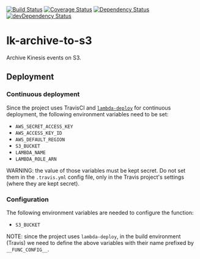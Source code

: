 [![Build Status](https://travis-ci.org/innowatio/lk-archive-to-s3.svg?branch=master)](https://travis-ci.org/innowatio/lk-archive-to-s3)
[![Coverage Status](https://coveralls.io/repos/innowatio/lk-archive-to-s3/badge.svg?branch=master&service=github)](https://coveralls.io/github/innowatio/lk-archive-to-s3?branch=master)
[![Dependency Status](https://david-dm.org/innowatio/lk-archive-to-s3.svg)](https://david-dm.org/innowatio/lk-archive-to-s3)
[![devDependency Status](https://david-dm.org/innowatio/lk-archive-to-s3/dev-status.svg)](https://david-dm.org/innowatio/lk-archive-to-s3#info=devDependencies)

# lk-archive-to-s3

Archive Kinesis events on S3.

## Deployment

### Continuous deployment

Since the project uses TravisCI and
[`lambda-deploy`](https://github.com/innowatio/lambda-deploy/) for continuous
deployment, the following environment variables need to be set:

- `AWS_SECRET_ACCESS_KEY`
- `AWS_ACCESS_KEY_ID`
- `AWS_DEFAULT_REGION`
- `S3_BUCKET`
- `LAMBDA_NAME`
- `LAMBDA_ROLE_ARN`

WARNING: the value of those variables must be kept secret. Do not set them in
the `.travis.yml` config file, only in the Travis project's settings (where they
are kept secret).

### Configuration

The following environment variables are needed to configure the function:

- `S3_BUCKET`

NOTE: since the project uses `lambda-deploy`, in the build environment (Travis)
we need to define the above variables with their name prefixed by
`__FUNC_CONFIG__`.
